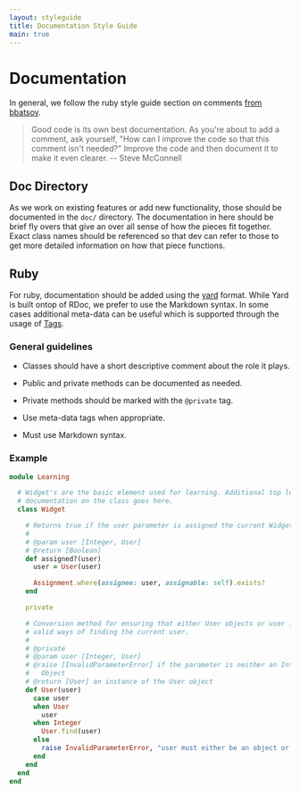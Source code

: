 ```yaml
---
layout: styleguide
title: Documentation Style Guide
main: true
---
```


# Documentation

In general, we follow the ruby style guide section on comments [from bbatsov](https://github.com/bbatsov/ruby-style-guide#comments).

> Good code is its own best documentation. As you're about to add a comment, ask yourself, "How can I improve the code so that this comment isn't needed?" Improve the code and then document it to make it even clearer.
> -- Steve McConnell

## Doc Directory

As we work on existing features or add new functionality, those should be documented in the `doc/` directory. The documentation in here should be brief fly overs that give an over all sense of how the pieces fit together. Exact class names should be referenced so that dev can refer to those to get more detailed information on how that piece functions.

## Ruby

For ruby, documentation should be added using the [yard](http://www.rubydoc.info/gems/yard/file/docs/GettingStarted.md) format. While Yard is built ontop of RDoc, we prefer to use the Markdown syntax. In some cases additional meta-data can be useful which is supported through the usage of [Tags](http://www.rubydoc.info/gems/yard/file/docs/Tags.md#taglist).

### General guidelines

- Classes should have a short descriptive comment about the role it plays.

- Public and private methods can be documented as needed.

- Private methods should be marked with the `@private` tag.

- Use meta-data tags when appropriate.

- Must use Markdown syntax.

### Example

```ruby
module Learning

  # Widget's are the basic element used for learning. Additional top level
  # documentation on the class goes here.
  class Widget

    # Returns true if the user parameter is assigned the current Widget
    #
    # @param user [Integer, User]
    # @return [Boolean]
    def assigned?(user)
      user = User(user)

      Assignment.where(assignee: user, assignable: self).exists?
    end

    private

    # Conversion method for ensuring that either User objects or user ids are
    # valid ways of finding the current user.
    #
    # @private
    # @param user [Integer, User]
    # @raise [InvalidParameterError] if the parameter is neither an Integer or
    #   Object
    # @return [User] an instance of the User object
    def User(user)
      case user
      when User
        user
      when Integer
        User.find(user)
      else
        raise InvalidParameterError, "user must either be an object or Integer"
      end
    end
  end
end
```
